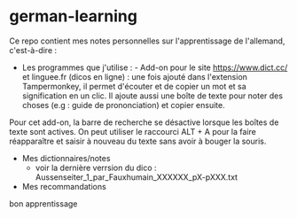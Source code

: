 # german-learning

Ce repo contient mes notes personnelles sur l'apprentissage de l'allemand, c'est-à-dire :
- Les programmes que j'utilise :
      - Add-on pour le site https://www.dict.cc/ et linguee.fr (dicos en ligne) : une fois ajouté dans l'extension Tampermonkey, il permet d'écouter et de copier un mot et sa signification en un clic. Il ajoute aussi une boîte de texte pour noter des choses (e.g : guide de prononciation) et copier ensuite.

Pour cet add-on, la barre de recherche se désactive lorsque les boîtes de texte sont actives. On peut utiliser le raccourci ALT + A pour la faire réapparaître et saisir à nouveau du texte sans avoir à bouger la souris.
  
   
- Mes dictionnaires/notes
     - voir la dernière verrsion du dico : Aussenseiter_1_par_Fauxhumain_XXXXXX_pX-pXXX.txt
- Mes recommandations
  
bon apprentissage
